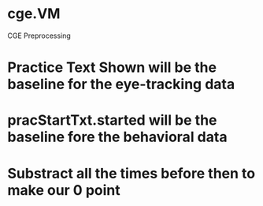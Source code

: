 # cge.VM
 CGE Preprocessing
 # Practice Text Shown will be the baseline for the eye-tracking data
 # pracStartTxt.started will be the baseline fore the behavioral data
 # Substract all the times before then to make our 0 point

